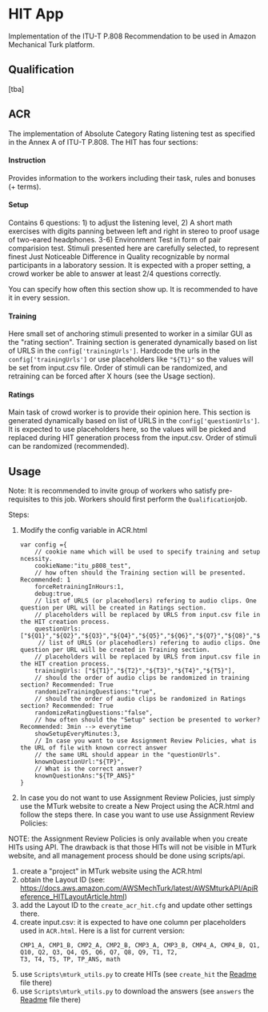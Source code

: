 # HIT App
Implementation of the ITU-T P.808 Recommendation to be used in Amazon Mechanical Turk platform.

## Qualification
[tba]

## ACR
The implementation of Absolute Category Rating listening test as specified in the Annex A of ITU-T P.808.
The HIT has four sections: 
#### Instruction
Provides information to the workers including their task, rules and bonuses (+ terms).

#### Setup
Contains 6 questions: 1) to adjust the listening level, 2) A short math exercises with digits panning between left and 
right in stereo to proof usage of two-eared headphones. 3-6) Environment Test in form of pair comparision test. Stimuli 
presented here are carefully selected, to represent finest Just Noticeable Difference in Quality recognizable by normal
participants in a laboratory session. It is expected with a proper setting, a crowd worker be able to answer  at least 
2/4 questions correctly.

You can specify how often this section show up. It is recommended to have it in every session.    

#### Training
Here small set of anchoring stimuli presented to worker in a similar GUI as the  "rating section". 
Training section is generated dynamically based on list of URLS in the `config['trainingUrls']`.
Hardcode the urls in the  `config['trainingUrls']` or use placeholders like `"${T1}"` so the values will be set from 
input.csv file.
Order of stimuli can be randomized, and retraining can be forced after X hours (see the Usage section).

#### Ratings
Main task of crowd worker is to provide their opinion here. 
This section is generated dynamically based on list of URLS in the `config['questionUrls']`.
It is expected to use placeholders here, so the values will be picked and replaced during HIT generation process from
the input.csv.
Order of stimuli can be randomized (recommended).
 
## Usage

Note: It is recommended to invite group of workers who satisfy pre-requisites to this job. Workers should first perform 
the `Qualification`job.

Steps:
1. Modify the config  variable in ACR.html

    ```
    var config ={
        // cookie name which will be used to specify training and setup ncessity. 
        cookieName:"itu_p808_test", 
        // how often should the Training section will be presented. Recommended: 1
        forceRetrainingInHours:1,   
        debug:true,
        // list of URLS (or placehodlers) refering to audio clips. One question per URL will be created in Ratings section.
        // placeholders will be replaced by URLS from input.csv file in the HIT creation process.
        questionUrls: ["${Q1}","${Q2}","${Q3}","${Q4}","${Q5}","${Q6}","${Q7}","${Q8}","${Q9}","${Q10}","${TP}"],
         // list of URLS (or placehodlers) refering to audio clips. One question per URL will be created in Training section.
        // placeholders will be replaced by URLS from input.csv file in the HIT creation process.
        trainingUrls: ["${T1}","${T2}","${T3}","${T4}","${T5}"],
        // should the order of audio clips be randomized in training section? Recommended: True
        randomizeTrainingQuestions:"true",
        // should the order of audio clips be randomized in Ratings section? Recommended: True
        randomizeRatingQuestions:"false",
        // how often should the "Setup" section be presented to worker? Recommended: 3min --> everytime
        showSetupEveryMinutes:3,
        // In case you want to use Assignment Review Policies, what is the URL of file with known correct answer
        // the same URL should appear in the "questionUrls".
        knownQuestionUrl:"${TP}",
        // What is the correct answer?
        knownQuestionAns:"${TP_ANS}"
    } 
    ```
2. In case you do not want to use Assignment Review Policies, just simply use the MTurk website to
create a New Project using the ACR.html and follow the steps there.
In case you want to use  use Assignment Review Policies:

NOTE: the Assignment Review Policies is only available when you create HITs using API. The drawback is that those HITs 
will not be visible in MTurk website, and all management process should be done using scripts/api.

1. create a "project" in MTurk website using the ACR.html
2. obtain the Layout ID (see: https://docs.aws.amazon.com/AWSMechTurk/latest/AWSMturkAPI/ApiReference_HITLayoutArticle.html)
3. add the Layout ID to the `create_acr_hit.cfg` and update other settings there.
4. create input.csv: it is expected to have one column per placeholders used in `ACR.html`.  Here is a list for current
version:
    ```
    CMP1_A, CMP1_B, CMP2_A, CMP2_B, CMP3_A, CMP3_B, CMP4_A, CMP4_B, Q1, Q10, Q2, Q3, Q4, Q5, Q6, Q7, Q8, Q9, T1, T2, 
    T3, T4, T5, TP, TP_ANS, math
    ```
5. use `Scripts\mturk_utils.py`  to create HITs (see `create_hit` the [Readme](../Scripts/README.md) file there)
6. use  `Scripts\mturk_utils.py`  to download the answers (see `answers` the [Readme](../Scripts/README.md) file there)


 

